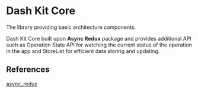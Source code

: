 # Dash Kit Core

The library providing basic architecture components.

Dash Kit Core built upon **Async Redux** package and provides additional API such as Operation State API for watching the current status of the operation in the app and StoreList for efficient data storing and updating.

## References

[async_redux](https://pub.dev/packages/async_redux)
